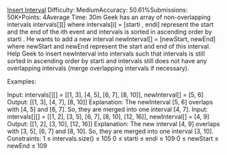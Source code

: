 [Insert Interval](https://www.geeksforgeeks.org/problems/insert-interval-1666733333/1)
Difficulty: MediumAccuracy: 50.61%Submissions: 50K+Points: 4Average Time: 30m
Geek has an array of non-overlapping intervals intervals[][] where intervals[i] = [starti , endi] represent the start and the end of the ith event and intervals is sorted in ascending order by starti . He wants to add a new interval newInterval[] = [newStart, newEnd] where newStart and newEnd represent the start and end of this interval.
Help Geek to insert newInterval into intervals such that intervals is still sorted in ascending order by starti and intervals still does not have any overlapping intervals (merge overlapping intervals if necessary).

Examples:

Input: intervals[][] = [[1, 3], [4, 5], [6, 7], [8, 10]], newInterval[] = [5, 6]
Output: [[1, 3], [4, 7], [8, 10]]
Explanation: The newInterval [5, 6] overlaps with [4, 5] and [6, 7]. So, they are merged into one interval [4, 7].
Input: intervals[][] = [[1, 2], [3, 5], [6, 7], [8, 10], [12, 16]], newInterval[] = [4, 9]
Output: [[1, 2], [3, 10], [12, 16]]
Explanation: The new interval [4, 9] overlaps with [3, 5], [6, 7] and [8, 10]. So, they are merged into one interval [3, 10].
Constraints:
1 ≤ intervals.size() ≤  105
0 ≤ starti ≤ endi ≤ 109
0 ≤ newStart ≤ newEnd ≤ 109

